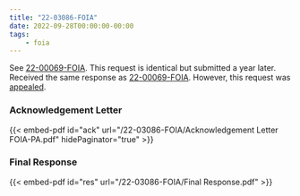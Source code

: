 ```yaml
---
title: "22-03086-FOIA"
date: 2022-09-28T00:00:00-00:00
tags:
    - foia
---
```


See [22-00069-FOIA][22-00069-FOIA]. This request is identical but submitted a year later. Received the same response as [22-00069-FOIA][22-00069-FOIA]. However, this request was [appealed][23-00004-APPS].

### Acknowledgement Letter

{{< embed-pdf id="ack" url="/22-03086-FOIA/Acknowledgement Letter FOIA-PA.pdf" hidePaginator="true" >}}

### Final Response

{{< embed-pdf id="res" url="/22-03086-FOIA/Final Response.pdf" >}}

[22-00069-FOIA]: /2021/10/22-00069-foia/
[23-00004-APPS]: /2022/10/23-00004-apps/
